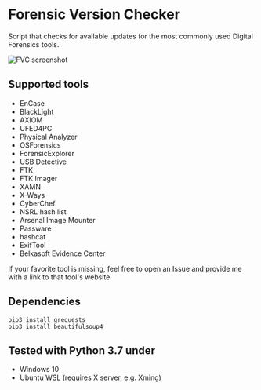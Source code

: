 # Forensic Version Checker
Script that checks for available updates for the most commonly used Digital Forensics tools.

![FVC screenshot](https://github.com/jankais3r/Forensic-Version-Checker/blob/master/screen.png)

## Supported tools
- EnCase
- BlackLight
- AXIOM
- UFED4PC
- Physical Analyzer
- OSForensics
- ForensicExplorer
- USB Detective
- FTK
- FTK Imager
- XAMN
- X-Ways
- CyberChef
- NSRL hash list
- Arsenal Image Mounter
- Passware
- hashcat
- ExifTool
- Belkasoft Evidence Center

If your favorite tool is missing, feel free to open an Issue and provide me with a link to that tool's website.

## Dependencies
```
pip3 install grequests
pip3 install beautifulsoup4
```

## Tested with Python 3.7 under
- Windows 10
- Ubuntu WSL (requires X server, e.g. Xming)
